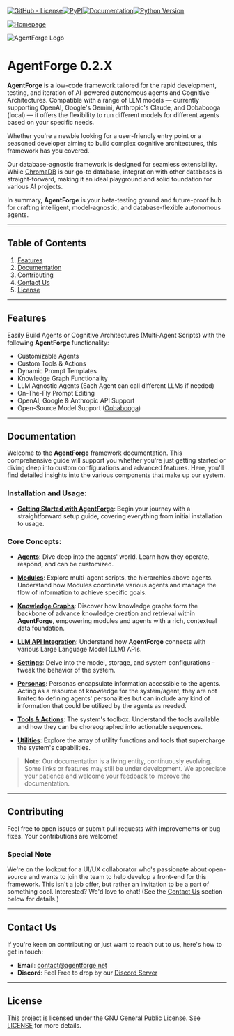 [![GitHub - License](https://img.shields.io/github/license/DataBassGit/AgentForge?logo=github&style=plastic&color=green)](https://github.com/DataBassGit/AgentForge/blob/dev/LICENSE)[![PyPI](https://img.shields.io/pypi/v/agentforge?logo=pypi&style=plastic&color=blue)](https://pypi.org/project/agentforge/)[![Documentation](https://img.shields.io/badge/Docs-GitHub-blue?logo=github&style=plastic&color=green)](https://github.com/DataBassGit/AgentForge/tree/dev/docs)[![Python Version](https://img.shields.io/badge/Python-3.11-blue?style=plastic&logo=python)](https://www.python.org/)

[![Homepage](https://img.shields.io/badge/Homepage-agentforge.net-green?style=plastic&logo=google-chrome)](https://agentforge.net/)

![AgentForge Logo](./docs/Images/AF-Banner.jpg)
# AgentForge 0.2.X
**AgentForge** is a low-code framework tailored for the rapid development, testing, and iteration of AI-powered autonomous agents and Cognitive Architectures. Compatible with a range of LLM models — currently supporting OpenAI, Google's Gemini, Anthropic's Claude, and Oobabooga (local) — it offers the flexibility to run different models for different agents based on your specific needs.

Whether you're a newbie looking for a user-friendly entry point or a seasoned developer aiming to build complex cognitive architectures, this framework has you covered.

Our database-agnostic framework is designed for seamless extensibility. While [ChromaDB](https://www.trychroma.com/) is our go-to database, integration with other databases is straight-forward, making it an ideal playground and solid foundation for various AI projects.

In summary, **AgentForge** is your beta-testing ground and future-proof hub for crafting intelligent, model-agnostic, and database-flexible autonomous agents.

---

## Table of Contents
1. [Features](#features)
2. [Documentation](#documentation)
3. [Contributing](#contributing)
4. [Contact Us](#contact-us)
5. [License](#license)

---

## Features

Easily Build Agents or Cognitive Architectures (Multi-Agent Scripts) with the following **AgentForge** functionality:

* Customizable Agents
* Custom Tools & Actions
* Dynamic Prompt Templates
* Knowledge Graph Functionality
* LLM Agnostic Agents (Each Agent can call different LLMs if needed)
* On-The-Fly Prompt Editing
* OpenAI, Google & Anthropic API Support
* Open-Source Model Support ([Oobabooga](https://github.com/oobabooga/text-generation-webui))

---

## Documentation

Welcome to the **AgentForge** framework documentation. This comprehensive guide will support you whether you're just getting started or diving deep into custom configurations and advanced features. Here, you'll find detailed insights into the various components that make up our system.

### **Installation and Usage:**

- **[Getting Started with AgentForge](docs/Guides/InstallationGuide.md)**: Begin your journey with a straightforward setup guide, covering everything from initial installation to usage.

### **Core Concepts:**

- **[Agents](docs/Agents/Agents.md)**: Dive deep into the agents' world. Learn how they operate, respond, and can be customized.

- **[Modules](docs/Modules/Modules.md)**: Explore multi-agent scripts, the hierarchies above agents. Understand how Modules coordinate various agents and manage the flow of information to achieve specific goals.

- **[Knowledge Graphs](docs/Modules/KnowledgeGraphs.md)**: Discover how knowledge graphs form the backbone of advance knowledge creation and retrieval within **AgentForge**, empowering modules and agents with a rich, contextual data foundation.

- **[LLM API Integration](docs/LLMs/LLMs.md)**: Understand how **AgentForge** connects with various Large Language Model (LLM) APIs.

- **[Settings](docs/Settings/Settings.md)**: Delve into the model, storage, and system configurations – tweak the behavior of the system.

- **[Personas](docs/Personas/Personas.md)**: Personas encapsulate information accessible to the agents. Acting as a resource of knowledge for the system/agent, they are not limited to defining agents' personalities but can include any kind of information that could be utilized by the agents as needed.

- **[Tools & Actions](docs/ToolsAndActions/Overview.md)**: The system's toolbox. Understand the tools available and how they can be choreographed into actionable sequences.

- **[Utilities](docs/Utils/UtilsOverview.md)**: Explore the array of utility functions and tools that supercharge the system's capabilities.

> **Note**: Our documentation is a living entity, continuously evolving. Some links or features may still be under development. We appreciate your patience and welcome your feedback to improve the documentation.

---

## Contributing

Feel free to open issues or submit pull requests with improvements or bug fixes. Your contributions are welcome!

### Special Note
We're on the lookout for a UI/UX collaborator who's passionate about open-source and wants to join the team to help develop a front-end for this framework. This isn't a job offer, but rather an invitation to be a part of something cool. Interested? We'd love to chat! (See the [Contact Us](#contact-us) section below for details.)

---

## Contact Us

If you're keen on contributing or just want to reach out to us, here's how to get in touch:

- **Email**: contact@agentforge.net
- **Discord**: Feel Free to drop by our [Discord Server](https://discord.gg/ttpXHUtCW6)

---

## License
This project is licensed under the GNU General Public License. See [LICENSE](LICENSE) for more details.
